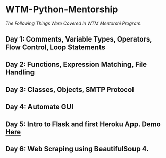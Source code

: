 # WTM-Python-Mentorship

*The Following Things Were Covered In WTM Mentorshi Program.*

## Day 1: Comments, Variable Types, Operators, Flow Control, Loop Statements 

## Day 2: Functions, Expression Matching, File Handling

## Day 3: Classes, Objects, SMTP Protocol

## Day 4: Automate GUI

## Day 5: Intro to Flask and first Heroku App. Demo [Here](https://wtm-flaskapp.herokuapp.com/)

## Day 6: Web Scraping using BeautifulSoup 4. 
